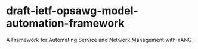 # draft-ietf-opsawg-model-automation-framework
A Framework for Automating Service and Network Management with YANG

